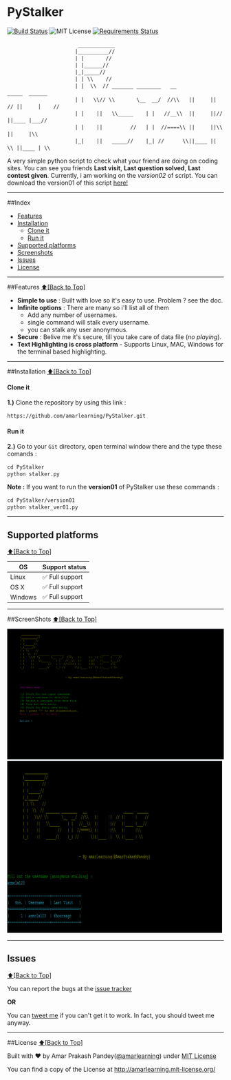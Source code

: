 # PyStalker
[![Build Status](https://travis-ci.org/amarlearning/PyStalker.svg?branch=master)](https://travis-ci.org/amarlearning/PyStalker) ![MIT License](https://img.shields.io/pypi/l/pyzipcode-cli.svg) [![Requirements Status](https://requires.io/github/amarlearning/PyStalker/requirements.svg?branch=master)](https://requires.io/github/amarlearning/PyStalker/requirements/?branch=master) 

```
                       ____________
                      |__________//
                      | |       //
                      | |______//        
                      |_|_____//     
                      | | \\    //
                      | |  \\  // _______ ________   __                   _____  ______
                      | |   \\// \\       \__  __/  //\\   ||     ||  // ||     |    //
                      | |    ||   \\_____    | |   //__\\  ||     ||//   ||____ |___//
                      | |    ||         //   | |  //====\\ ||     ||\\   ||     |\\
                      |_|    ||   _____//    |_| //      \\||____ ||  \\ ||____ | \\
```

A very simple python script to check what your friend are doing on coding sites. You can see you friends **Last visit**, **Last question solved**, **Last contest given**. Currently, i am working on the *version02* of script. You can download the version01 of this script [here!](https://github.com/amarlearning/PyStalker/archive/ver02.zip)

***

##Index

- [Features](#features)
- [Installation](#installation)
  - [Clone it](#clone-it)
  - [Run it](#run-it)
- [Supported platforms](#supported-platforms)
- [Screenshots](#screenshots)
- [Issues](#issues)
- [License](#license)

***

##Features
[:arrow_up:\[Back to Top\]](https://github.com/amarlearning/PyStalker#pystalker)

- **Simple to use** : Built with love so it's easy to use. Problem ? see the doc.
- **Infinite options** : There are many so i'll list all of them 
  - Add any number of usernames.
  - single command will stalk every username.
  - you can stalk any user anonymous.
- **Secure** : Belive me it's secure, till you take care of data file (*no playing*). 
- **Text Highlighting is cross platform** - Supports Linux, MAC, Windows for the terminal based highlighting.

***

##Installation
[:arrow_up:\[Back to Top\]](https://github.com/amarlearning/PyStalker#pystalker)

#### Clone it

<b>1.)</b> Clone the repository by using this link :
```
https://github.com/amarlearning/PyStalker.git
```
#### Run it

<b>2.)</b> Go to your ```Git``` directory, open terminal window there and the type these comands :
```
cd PyStalker
python stalker.py
```

<b>Note :</b> If you want to run the **version01** of PyStalker use these commands :
```
cd PyStalker/version01
python stalker_ver01.py
```

***

## Supported platforms
[:arrow_up:\[Back to Top\]](https://github.com/amarlearning/PyStalker#pystalker)

| OS | Support status |
| --- | --- |
| Linux | :white_check_mark: Full support |
| OS X | :white_check_mark: Full support  |
| Windows | :white_check_mark: Full support |
***
##ScreenShots
[:arrow_up:\[Back to Top\]](https://github.com/amarlearning/PyStalker#pystalker)

![PyStalker](https://raw.githubusercontent.com/amarlearning/PyStalker/master/screenshots/1.jpg?token=AI8v2YYvClFkyvh_2VeZGPz5IAsSA1p5ks5W_O_wwA%3D%3D)
<img src="https://raw.githubusercontent.com/amarlearning/PyStalker/master/screenshots/3.jpg?token=AI8v2XfIJxKZgAELUhviP7xu_y4VUSG-ks5W_PBswA%3D%3D" style="width:500px;height:400px">
<!--![Pystalker](https://raw.githubusercontent.com/amarlearning/PyStalker/master/screenshots/3.jpg?token=AI8v2XfIJxKZgAELUhviP7xu_y4VUSG-ks5W_PBswA%3D%3D)-->

***

## Issues
[:arrow_up:\[Back to Top\]](https://github.com/amarlearning/PyStalker#pystalker)

You can report the bugs at the [issue tracker](https://github.com/amarlearning/PyStalker/issues)

**OR**

You can [tweet me](https://twitter.com/amarpandey007) if you can't get it to work. In fact, you should tweet me anyway.

***

##License
[:arrow_up:\[Back to Top\]](https://github.com/amarlearning/PyStalker#pystalker)

Built with ♥ by Amar Prakash Pandey([@amarlearning](http://github.com/amarlearning)) under [MIT License](http://amarlearning.mit-license.org/) 

You can find a copy of the License at http://amarlearning.mit-license.org/
